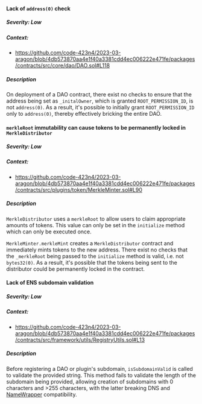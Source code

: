 #### Lack of `address(0)` check

##### Severity: Low

##### Context:

- https://github.com/code-423n4/2023-03-aragon/blob/4db573870aa4e1f40a3381cdd4ec006222e471fe/packages/contracts/src/core/dao/DAO.sol#L118

##### Description

On deployment of a DAO contract, there exist no checks to ensure that the address being set as `_initalOwner`, which is granted `ROOT_PERMISSION_ID`, is not `address(0)`. As a result, it's possible to initially grant `ROOT_PERMISSION_ID` only to `address(0)`, thereby effectively bricking the entire DAO.


#### `merkleRoot` immutability can cause tokens to be permanently locked in `MerkleDistributor`

##### Severity: Low

##### Context: 

- https://github.com/code-423n4/2023-03-aragon/blob/4db573870aa4e1f40a3381cdd4ec006222e471fe/packages/contracts/src/plugins/token/MerkleMinter.sol#L90

##### Description

`MerkleDistributor` uses a `merkleRoot` to allow users to claim appropriate amounts of tokens. This value can only be set in the `initialize` method which can only be executed once. 

`MerkleMinter.merkleMint` creates a `MerkleDistributor` contract and immediately mints tokens to the new address. There exist no checks that the `_merkleRoot` being passed to the `initialize` method is valid, i.e. not `bytes32(0)`. As a result, it's possible that the tokens being sent to the distributor could be permanently locked in the contract.


#### Lack of ENS subdomain validation

##### Severity: Low

##### Context:

- https://github.com/code-423n4/2023-03-aragon/blob/4db573870aa4e1f40a3381cdd4ec006222e471fe/packages/contracts/src/framework/utils/RegistryUtils.sol#L13

##### Description

Before registering a DAO or plugin's subdomain, `isSubdomainValid` is called to validate the provided string. This method fails to validate the length of the subdomain being provided, allowing creation of subdomains with 0 characters and >255 characters, with the latter breaking DNS and [NameWrapper](https://github.com/ensdomains/ens-contracts/tree/master/contracts/wrapper) compatibility.